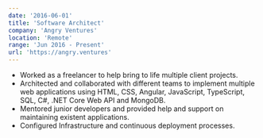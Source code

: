 ```yaml
---
date: '2016-06-01'
title: 'Software Architect'
company: 'Angry Ventures'
location: 'Remote'
range: 'Jun 2016 - Present'
url: 'https://angry.ventures'
---
```


- Worked as a freelancer to help bring to life multiple client projects.
- Architected and collaborated with different teams to implement
  multiple web applications using HTML, CSS, Angular, JavaScript,
  TypeScript, SQL, C#, .NET Core Web API and MongoDB.
- Mentored junior developers and provided help and support on
  maintaining existent applications.
- Configured Infrastructure and continuous deployment processes.
